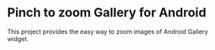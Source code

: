Pinch to zoom Gallery for Android
=================

This project provides the easy way to zoom images of Android Gallery widget.